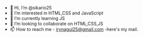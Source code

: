 - 👋 Hi, I’m @sikario25
- 👀 I’m interested in HTML,CSS and JavaScript
- 🌱 I’m currently learning JS
- 💞️ I’m looking to collaborate on HTML,CSS,JS
- 📫 How to reach me - irynagul25@gmail.com -here's my mail.

<!---
sikario25/sikario25 is a ✨ special ✨ repository because its `README.md` (this file) appears on your GitHub profile.
You can click the Preview link to take a look at your changes.
--->
